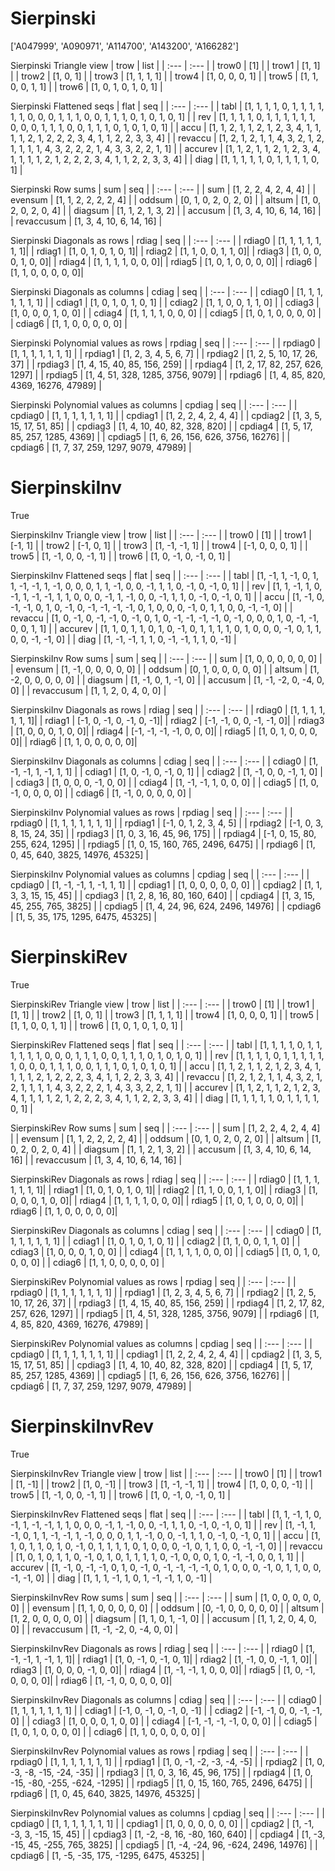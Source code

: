 # Sierpinski
['A047999', 'A090971', 'A114700', 'A143200', 'A166282']

Sierpinski Triangle view
| trow  |  list  |
| :---  |  :---  |
| trow0 | [1] |
| trow1 | [1, 1] |
| trow2 | [1, 0, 1] |
| trow3 | [1, 1, 1, 1] |
| trow4 | [1, 0, 0, 0, 1] |
| trow5 | [1, 1, 0, 0, 1, 1] |
| trow6 | [1, 0, 1, 0, 1, 0, 1] |

Sierpinski Flattened seqs
| flat      |   seq  |
| :---      |  :---  |
| tabl     | [1, 1, 1, 1, 0, 1, 1, 1, 1, 1, 1, 0, 0, 0, 1, 1, 1, 0, 0, 1, 1, 1, 0, 1, 0, 1, 0, 1] |
| rev      | [1, 1, 1, 1, 0, 1, 1, 1, 1, 1, 1, 0, 0, 0, 1, 1, 1, 0, 0, 1, 1, 1, 0, 1, 0, 1, 0, 1] |
| accu     | [1, 1, 2, 1, 1, 2, 1, 2, 3, 4, 1, 1, 1, 1, 2, 1, 2, 2, 2, 3, 4, 1, 1, 2, 2, 3, 3, 4] |
| revaccu  | [1, 2, 1, 2, 1, 1, 4, 3, 2, 1, 2, 1, 1, 1, 1, 4, 3, 2, 2, 2, 1, 4, 3, 3, 2, 2, 1, 1] |
| accurev  | [1, 1, 2, 1, 1, 2, 1, 2, 3, 4, 1, 1, 1, 1, 2, 1, 2, 2, 2, 3, 4, 1, 1, 2, 2, 3, 3, 4] |
| diag     | [1, 1, 1, 1, 1, 0, 1, 1, 1, 1, 0, 1] |

Sierpinski Row sums
| sum        |   seq  |
| :---       |  :---  |
| sum       | [1, 2, 2, 4, 2, 4, 4] |
| evensum   | [1, 1, 2, 2, 2, 2, 4] |
| oddsum    | [0, 1, 0, 2, 0, 2, 0] |
| altsum    | [1, 0, 2, 0, 2, 0, 4] |
| diagsum   | [1, 1, 2, 1, 3, 2] |
| accusum   | [1, 3, 4, 10, 6, 14, 16] |
| revaccusum | [1, 3, 4, 10, 6, 14, 16] |

Sierpinski Diagonals as rows
| rdiag  |   seq  |
| :---   |  :---  |
| rdiag0 | [1, 1, 1, 1, 1, 1, 1]|
| rdiag1 | [1, 0, 1, 0, 1, 0, 1]|
| rdiag2 | [1, 1, 0, 0, 1, 1, 0]|
| rdiag3 | [1, 0, 0, 0, 1, 0, 0]|
| rdiag4 | [1, 1, 1, 1, 0, 0, 0]|
| rdiag5 | [1, 0, 1, 0, 0, 0, 0]|
| rdiag6 | [1, 1, 0, 0, 0, 0, 0]|

Sierpinski Diagonals as columns
| cdiag  |   seq  |
| :---   |  :---  |
| cdiag0 | [1, 1, 1, 1, 1, 1, 1] |
| cdiag1 | [1, 0, 1, 0, 1, 0, 1] |
| cdiag2 | [1, 1, 0, 0, 1, 1, 0] |
| cdiag3 | [1, 0, 0, 0, 1, 0, 0] |
| cdiag4 | [1, 1, 1, 1, 0, 0, 0] |
| cdiag5 | [1, 0, 1, 0, 0, 0, 0] |
| cdiag6 | [1, 1, 0, 0, 0, 0, 0] |

Sierpinski Polynomial values as rows
| rpdiag  |   seq  |
| :---    |  :---  |
| rpdiag0 | [1, 1, 1, 1, 1, 1, 1] |
| rpdiag1 | [1, 2, 3, 4, 5, 6, 7] |
| rpdiag2 | [1, 2, 5, 10, 17, 26, 37] |
| rpdiag3 | [1, 4, 15, 40, 85, 156, 259] |
| rpdiag4 | [1, 2, 17, 82, 257, 626, 1297] |
| rpdiag5 | [1, 4, 51, 328, 1285, 3756, 9079] |
| rpdiag6 | [1, 4, 85, 820, 4369, 16276, 47989] |

Sierpinski Polynomial values as columns
| cpdiag  |   seq  |
| :---    |  :---  |
| cpdiag0 | [1, 1, 1, 1, 1, 1, 1] |
| cpdiag1 | [1, 2, 2, 4, 2, 4, 4] |
| cpdiag2 | [1, 3, 5, 15, 17, 51, 85] |
| cpdiag3 | [1, 4, 10, 40, 82, 328, 820] |
| cpdiag4 | [1, 5, 17, 85, 257, 1285, 4369] |
| cpdiag5 | [1, 6, 26, 156, 626, 3756, 16276] |
| cpdiag6 | [1, 7, 37, 259, 1297, 9079, 47989] |

# SierpinskiInv
True

SierpinskiInv Triangle view
| trow  |  list  |
| :---  |  :---  |
| trow0 | [1] |
| trow1 | [-1, 1] |
| trow2 | [-1, 0, 1] |
| trow3 | [1, -1, -1, 1] |
| trow4 | [-1, 0, 0, 0, 1] |
| trow5 | [1, -1, 0, 0, -1, 1] |
| trow6 | [1, 0, -1, 0, -1, 0, 1] |

SierpinskiInv Flattened seqs
| flat      |   seq  |
| :---      |  :---  |
| tabl     | [1, -1, 1, -1, 0, 1, 1, -1, -1, 1, -1, 0, 0, 0, 1, 1, -1, 0, 0, -1, 1, 1, 0, -1, 0, -1, 0, 1] |
| rev      | [1, 1, -1, 1, 0, -1, 1, -1, -1, 1, 1, 0, 0, 0, -1, 1, -1, 0, 0, -1, 1, 1, 0, -1, 0, -1, 0, 1] |
| accu     | [1, -1, 0, -1, -1, 0, 1, 0, -1, 0, -1, -1, -1, -1, 0, 1, 0, 0, 0, -1, 0, 1, 1, 0, 0, -1, -1, 0] |
| revaccu  | [1, 0, -1, 0, -1, -1, 0, -1, 0, 1, 0, -1, -1, -1, -1, 0, -1, 0, 0, 0, 1, 0, -1, -1, 0, 0, 1, 1] |
| accurev  | [1, 1, 0, 1, 1, 0, 1, 0, -1, 0, 1, 1, 1, 1, 0, 1, 0, 0, 0, -1, 0, 1, 1, 0, 0, -1, -1, 0] |
| diag     | [1, -1, -1, 1, 1, 0, -1, -1, 1, 1, 0, -1] |

SierpinskiInv Row sums
| sum        |   seq  |
| :---       |  :---  |
| sum       | [1, 0, 0, 0, 0, 0, 0] |
| evensum   | [1, -1, 0, 0, 0, 0, 0] |
| oddsum    | [0, 1, 0, 0, 0, 0, 0] |
| altsum    | [1, -2, 0, 0, 0, 0, 0] |
| diagsum   | [1, -1, 0, 1, -1, 0] |
| accusum   | [1, -1, -2, 0, -4, 0, 0] |
| revaccusum | [1, 1, 2, 0, 4, 0, 0] |

SierpinskiInv Diagonals as rows
| rdiag  |   seq  |
| :---   |  :---  |
| rdiag0 | [1, 1, 1, 1, 1, 1, 1]|
| rdiag1 | [-1, 0, -1, 0, -1, 0, -1]|
| rdiag2 | [-1, -1, 0, 0, -1, -1, 0]|
| rdiag3 | [1, 0, 0, 0, 1, 0, 0]|
| rdiag4 | [-1, -1, -1, -1, 0, 0, 0]|
| rdiag5 | [1, 0, 1, 0, 0, 0, 0]|
| rdiag6 | [1, 1, 0, 0, 0, 0, 0]|

SierpinskiInv Diagonals as columns
| cdiag  |   seq  |
| :---   |  :---  |
| cdiag0 | [1, -1, -1, 1, -1, 1, 1] |
| cdiag1 | [1, 0, -1, 0, -1, 0, 1] |
| cdiag2 | [1, -1, 0, 0, -1, 1, 0] |
| cdiag3 | [1, 0, 0, 0, -1, 0, 0] |
| cdiag4 | [1, -1, -1, 1, 0, 0, 0] |
| cdiag5 | [1, 0, -1, 0, 0, 0, 0] |
| cdiag6 | [1, -1, 0, 0, 0, 0, 0] |

SierpinskiInv Polynomial values as rows
| rpdiag  |   seq  |
| :---    |  :---  |
| rpdiag0 | [1, 1, 1, 1, 1, 1, 1] |
| rpdiag1 | [-1, 0, 1, 2, 3, 4, 5] |
| rpdiag2 | [-1, 0, 3, 8, 15, 24, 35] |
| rpdiag3 | [1, 0, 3, 16, 45, 96, 175] |
| rpdiag4 | [-1, 0, 15, 80, 255, 624, 1295] |
| rpdiag5 | [1, 0, 15, 160, 765, 2496, 6475] |
| rpdiag6 | [1, 0, 45, 640, 3825, 14976, 45325] |

SierpinskiInv Polynomial values as columns
| cpdiag  |   seq  |
| :---    |  :---  |
| cpdiag0 | [1, -1, -1, 1, -1, 1, 1] |
| cpdiag1 | [1, 0, 0, 0, 0, 0, 0] |
| cpdiag2 | [1, 1, 3, 3, 15, 15, 45] |
| cpdiag3 | [1, 2, 8, 16, 80, 160, 640] |
| cpdiag4 | [1, 3, 15, 45, 255, 765, 3825] |
| cpdiag5 | [1, 4, 24, 96, 624, 2496, 14976] |
| cpdiag6 | [1, 5, 35, 175, 1295, 6475, 45325] |

# SierpinskiRev
True

SierpinskiRev Triangle view
| trow  |  list  |
| :---  |  :---  |
| trow0 | [1] |
| trow1 | [1, 1] |
| trow2 | [1, 0, 1] |
| trow3 | [1, 1, 1, 1] |
| trow4 | [1, 0, 0, 0, 1] |
| trow5 | [1, 1, 0, 0, 1, 1] |
| trow6 | [1, 0, 1, 0, 1, 0, 1] |

SierpinskiRev Flattened seqs
| flat      |   seq  |
| :---      |  :---  |
| tabl     | [1, 1, 1, 1, 0, 1, 1, 1, 1, 1, 1, 0, 0, 0, 1, 1, 1, 0, 0, 1, 1, 1, 0, 1, 0, 1, 0, 1] |
| rev      | [1, 1, 1, 1, 0, 1, 1, 1, 1, 1, 1, 0, 0, 0, 1, 1, 1, 0, 0, 1, 1, 1, 0, 1, 0, 1, 0, 1] |
| accu     | [1, 1, 2, 1, 1, 2, 1, 2, 3, 4, 1, 1, 1, 1, 2, 1, 2, 2, 2, 3, 4, 1, 1, 2, 2, 3, 3, 4] |
| revaccu  | [1, 2, 1, 2, 1, 1, 4, 3, 2, 1, 2, 1, 1, 1, 1, 4, 3, 2, 2, 2, 1, 4, 3, 3, 2, 2, 1, 1] |
| accurev  | [1, 1, 2, 1, 1, 2, 1, 2, 3, 4, 1, 1, 1, 1, 2, 1, 2, 2, 2, 3, 4, 1, 1, 2, 2, 3, 3, 4] |
| diag     | [1, 1, 1, 1, 1, 0, 1, 1, 1, 1, 0, 1] |

SierpinskiRev Row sums
| sum        |   seq  |
| :---       |  :---  |
| sum       | [1, 2, 2, 4, 2, 4, 4] |
| evensum   | [1, 1, 2, 2, 2, 2, 4] |
| oddsum    | [0, 1, 0, 2, 0, 2, 0] |
| altsum    | [1, 0, 2, 0, 2, 0, 4] |
| diagsum   | [1, 1, 2, 1, 3, 2] |
| accusum   | [1, 3, 4, 10, 6, 14, 16] |
| revaccusum | [1, 3, 4, 10, 6, 14, 16] |

SierpinskiRev Diagonals as rows
| rdiag  |   seq  |
| :---   |  :---  |
| rdiag0 | [1, 1, 1, 1, 1, 1, 1]|
| rdiag1 | [1, 0, 1, 0, 1, 0, 1]|
| rdiag2 | [1, 1, 0, 0, 1, 1, 0]|
| rdiag3 | [1, 0, 0, 0, 1, 0, 0]|
| rdiag4 | [1, 1, 1, 1, 0, 0, 0]|
| rdiag5 | [1, 0, 1, 0, 0, 0, 0]|
| rdiag6 | [1, 1, 0, 0, 0, 0, 0]|

SierpinskiRev Diagonals as columns
| cdiag  |   seq  |
| :---   |  :---  |
| cdiag0 | [1, 1, 1, 1, 1, 1, 1] |
| cdiag1 | [1, 0, 1, 0, 1, 0, 1] |
| cdiag2 | [1, 1, 0, 0, 1, 1, 0] |
| cdiag3 | [1, 0, 0, 0, 1, 0, 0] |
| cdiag4 | [1, 1, 1, 1, 0, 0, 0] |
| cdiag5 | [1, 0, 1, 0, 0, 0, 0] |
| cdiag6 | [1, 1, 0, 0, 0, 0, 0] |

SierpinskiRev Polynomial values as rows
| rpdiag  |   seq  |
| :---    |  :---  |
| rpdiag0 | [1, 1, 1, 1, 1, 1, 1] |
| rpdiag1 | [1, 2, 3, 4, 5, 6, 7] |
| rpdiag2 | [1, 2, 5, 10, 17, 26, 37] |
| rpdiag3 | [1, 4, 15, 40, 85, 156, 259] |
| rpdiag4 | [1, 2, 17, 82, 257, 626, 1297] |
| rpdiag5 | [1, 4, 51, 328, 1285, 3756, 9079] |
| rpdiag6 | [1, 4, 85, 820, 4369, 16276, 47989] |

SierpinskiRev Polynomial values as columns
| cpdiag  |   seq  |
| :---    |  :---  |
| cpdiag0 | [1, 1, 1, 1, 1, 1, 1] |
| cpdiag1 | [1, 2, 2, 4, 2, 4, 4] |
| cpdiag2 | [1, 3, 5, 15, 17, 51, 85] |
| cpdiag3 | [1, 4, 10, 40, 82, 328, 820] |
| cpdiag4 | [1, 5, 17, 85, 257, 1285, 4369] |
| cpdiag5 | [1, 6, 26, 156, 626, 3756, 16276] |
| cpdiag6 | [1, 7, 37, 259, 1297, 9079, 47989] |

# SierpinskiInvRev
True

SierpinskiInvRev Triangle view
| trow  |  list  |
| :---  |  :---  |
| trow0 | [1] |
| trow1 | [1, -1] |
| trow2 | [1, 0, -1] |
| trow3 | [1, -1, -1, 1] |
| trow4 | [1, 0, 0, 0, -1] |
| trow5 | [1, -1, 0, 0, -1, 1] |
| trow6 | [1, 0, -1, 0, -1, 0, 1] |

SierpinskiInvRev Flattened seqs
| flat      |   seq  |
| :---      |  :---  |
| tabl     | [1, 1, -1, 1, 0, -1, 1, -1, -1, 1, 1, 0, 0, 0, -1, 1, -1, 0, 0, -1, 1, 1, 0, -1, 0, -1, 0, 1] |
| rev      | [1, -1, 1, -1, 0, 1, 1, -1, -1, 1, -1, 0, 0, 0, 1, 1, -1, 0, 0, -1, 1, 1, 0, -1, 0, -1, 0, 1] |
| accu     | [1, 1, 0, 1, 1, 0, 1, 0, -1, 0, 1, 1, 1, 1, 0, 1, 0, 0, 0, -1, 0, 1, 1, 0, 0, -1, -1, 0] |
| revaccu  | [1, 0, 1, 0, 1, 1, 0, -1, 0, 1, 0, 1, 1, 1, 1, 0, -1, 0, 0, 0, 1, 0, -1, -1, 0, 0, 1, 1] |
| accurev  | [1, -1, 0, -1, -1, 0, 1, 0, -1, 0, -1, -1, -1, -1, 0, 1, 0, 0, 0, -1, 0, 1, 1, 0, 0, -1, -1, 0] |
| diag     | [1, 1, 1, -1, 1, 0, 1, -1, -1, 1, 0, -1] |

SierpinskiInvRev Row sums
| sum        |   seq  |
| :---       |  :---  |
| sum       | [1, 0, 0, 0, 0, 0, 0] |
| evensum   | [1, 1, 0, 0, 0, 0, 0] |
| oddsum    | [0, -1, 0, 0, 0, 0, 0] |
| altsum    | [1, 2, 0, 0, 0, 0, 0] |
| diagsum   | [1, 1, 0, 1, -1, 0] |
| accusum   | [1, 1, 2, 0, 4, 0, 0] |
| revaccusum | [1, -1, -2, 0, -4, 0, 0] |

SierpinskiInvRev Diagonals as rows
| rdiag  |   seq  |
| :---   |  :---  |
| rdiag0 | [1, -1, -1, 1, -1, 1, 1]|
| rdiag1 | [1, 0, -1, 0, -1, 0, 1]|
| rdiag2 | [1, -1, 0, 0, -1, 1, 0]|
| rdiag3 | [1, 0, 0, 0, -1, 0, 0]|
| rdiag4 | [1, -1, -1, 1, 0, 0, 0]|
| rdiag5 | [1, 0, -1, 0, 0, 0, 0]|
| rdiag6 | [1, -1, 0, 0, 0, 0, 0]|

SierpinskiInvRev Diagonals as columns
| cdiag  |   seq  |
| :---   |  :---  |
| cdiag0 | [1, 1, 1, 1, 1, 1, 1] |
| cdiag1 | [-1, 0, -1, 0, -1, 0, -1] |
| cdiag2 | [-1, -1, 0, 0, -1, -1, 0] |
| cdiag3 | [1, 0, 0, 0, 1, 0, 0] |
| cdiag4 | [-1, -1, -1, -1, 0, 0, 0] |
| cdiag5 | [1, 0, 1, 0, 0, 0, 0] |
| cdiag6 | [1, 1, 0, 0, 0, 0, 0] |

SierpinskiInvRev Polynomial values as rows
| rpdiag  |   seq  |
| :---    |  :---  |
| rpdiag0 | [1, 1, 1, 1, 1, 1, 1] |
| rpdiag1 | [1, 0, -1, -2, -3, -4, -5] |
| rpdiag2 | [1, 0, -3, -8, -15, -24, -35] |
| rpdiag3 | [1, 0, 3, 16, 45, 96, 175] |
| rpdiag4 | [1, 0, -15, -80, -255, -624, -1295] |
| rpdiag5 | [1, 0, 15, 160, 765, 2496, 6475] |
| rpdiag6 | [1, 0, 45, 640, 3825, 14976, 45325] |

SierpinskiInvRev Polynomial values as columns
| cpdiag  |   seq  |
| :---    |  :---  |
| cpdiag0 | [1, 1, 1, 1, 1, 1, 1] |
| cpdiag1 | [1, 0, 0, 0, 0, 0, 0] |
| cpdiag2 | [1, -1, -3, 3, -15, 15, 45] |
| cpdiag3 | [1, -2, -8, 16, -80, 160, 640] |
| cpdiag4 | [1, -3, -15, 45, -255, 765, 3825] |
| cpdiag5 | [1, -4, -24, 96, -624, 2496, 14976] |
| cpdiag6 | [1, -5, -35, 175, -1295, 6475, 45325] |

